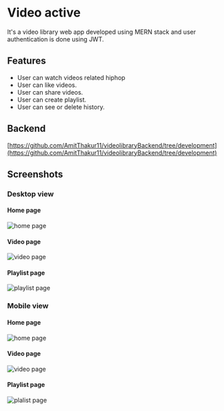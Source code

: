
# Video active

It's a video library web app developed using MERN stack and user authentication is done using JWT.

## Features

- User can watch videos related hiphop
- User can like videos.
- User can share videos.
- User can create playlist.
- User can see or delete history.

## Backend
[https://github.com/AmitThakur11/videolibraryBackend/tree/development](https://github.com/AmitThakur11/videolibraryBackend/tree/development)

## Screenshots

### Desktop view

#### Home page
![home page](https://i.ibb.co/QfJTD6q/Screenshot-from-2021-12-30-16-07-27.png)
#### Video page
![video page](https://i.ibb.co/QfJTD6q/Screenshot-from-2021-12-30-16-07-27.png)
#### Playlist page
![playlist page](https://i.ibb.co/rsXzYHj/Screenshot-from-2021-12-30-16-08-10.png)


### Mobile view

#### Home page
![home page](https://i.ibb.co/nMKdFh2/Screenshot-from-2021-12-30-16-08-42.png)
#### Video page
![video page](https://i.ibb.co/K2cGjjr/Screenshot-from-2021-12-30-16-09-07.png)
#### Playlist page
![plalist page](https://i.ibb.co/yk634c8/Screenshot-from-2021-12-30-16-08-53.png)
